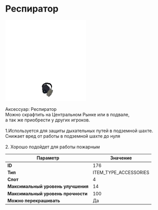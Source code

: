 # Респиратор

![Item Image](../img/176.webp?raw=true)

Аксессуар: Респиратор<br>Можно скрафтить на Центральном Рынке или в подвале,<br>а так же приобрести у других игроков.<br><br>1.Используется для защиты дыхательных путей в подземной шахте.<br>Снижает вред от работы в подземной шахте до нуля<br><br>2. Хорошо подойдет для работы пожарным


| Параметр | Значение |
|----------|----------|
| **ID** | 176 |
| **Тип** | ITEM_TYPE_ACCESSORIES |
| **Слот** | 4 |
| **Максимальный уровень улучшения** | 14 |
| **Максимальный уровень прочности** | 100 |
| **Можно перекрашивать** | Да |

